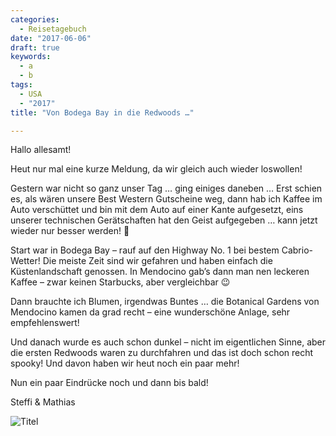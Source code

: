 ```yaml
---
categories:
  - Reisetagebuch
date: "2017-06-06"
draft: true
keywords:
  - a
  - b
tags:
  - USA
  - "2017"
title: "Von Bodega Bay in die Redwoods …"

---
```


Hallo allesamt!

Heut nur mal eine kurze Meldung, da wir gleich auch wieder loswollen!

Gestern war nicht so ganz unser Tag … ging einiges daneben … Erst schien es, als
wären unsere Best Western Gutscheine weg, dann hab ich Kaffee im Auto
verschüttet und bin mit dem Auto auf einer Kante aufgesetzt, eins unserer
technischen Gerätschaften hat den Geist aufgegeben … kann jetzt wieder nur
besser werden! 🙂

Start war in Bodega Bay – rauf auf den Highway No. 1 bei bestem Cabrio-Wetter!
Die meiste Zeit sind wir gefahren und haben einfach die Küstenlandschaft
genossen. In Mendocino gab’s dann man nen leckeren Kaffee – zwar keinen
Starbucks, aber vergleichbar 😉

Dann brauchte ich Blumen, irgendwas Buntes … die Botanical Gardens von Mendocino
kamen da grad recht – eine wunderschöne Anlage, sehr empfehlenswert!

Und danach wurde es auch schon dunkel – nicht im eigentlichen Sinne, aber die
ersten Redwoods waren zu durchfahren und das ist doch schon recht spooky! Und
davon haben wir heut noch ein paar mehr!

Nun ein paar Eindrücke noch und dann bis bald!

Steffi & Mathias

![Titel](...)
<!-- Bestes Cabrio-Wetter !!! -->
